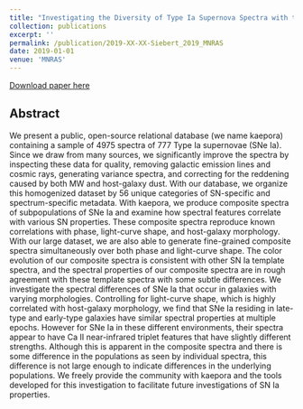 ```yaml
---
title: "Investigating the Diversity of Type Ia Supernova Spectra with the Open-Source Relational Database Kaepora"
collection: publications
excerpt: ''
permalink: /publication/2019-XX-XX-Siebert_2019_MNRAS
date: 2019-01-01
venue: 'MNRAS'
---
```


[Download paper here](http://msiebert1.github.io/files/Siebert_2019_MNRAS_XX.pdf)

Abstract
--------
We present a public, open-source relational database (we name kaepora) containing a sample of 4975 spectra of 777 Type Ia supernovae (SNe Ia). Since we draw from many sources, we significantly improve the spectra by inspecting these data for quality, removing galactic emission lines and cosmic rays, generating variance spectra, and correcting for the reddening caused by both MW and host-galaxy dust. With our database, we organize this homogenized dataset by 56 unique categories of SN-specific and spectrum-specific metadata. With kaepora, we produce composite spectra of subpopulations of SNe Ia and examine how spectral features correlate with various SN properties. These composite spectra reproduce known correlations with phase, light-curve shape, and host-galaxy morphology. With our large dataset, we are also able to generate fine-grained composite spectra simultaneously over both phase and light-curve shape. The color evolution of our composite spectra is consistent with other SN Ia template spectra, and the spectral properties of our composite spectra are in rough agreement with these template spectra with some subtle differences. We investigate the spectral differences of SNe Ia that occur in galaxies with varying morphologies. Controlling for light-curve shape, which is highly correlated with host-galaxy morphology, we find that SNe Ia residing in late-type and early-type galaxies have similar spectral properties at multiple epochs. However for SNe Ia in these different environments, their spectra appear to have Ca II near-infrared triplet features that have slightly different strengths. Although this is apparent in the composite spectra and there is some difference in the populations as seen by individual spectra, this difference is not large enough to indicate differences in the underlying populations. We freely provide the community with kaepora and the tools developed for this investigation to facilitate future investigations of SN Ia properties.

